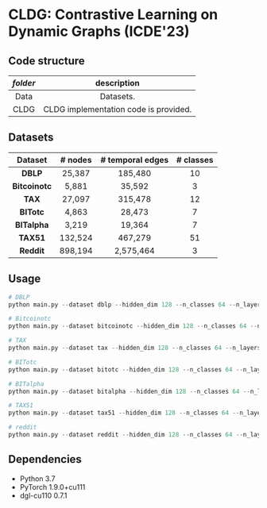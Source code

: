 # CLDG: Contrastive Learning on Dynamic Graphs (ICDE'23)
## Code structure
| *folder*  |                         description                          |
| :-------: | :----------------------------------------------------------: |
|   Data    |      Datasets.       |
|   CLDG    | CLDG implementation code is provided. |

## Datasets

| **Dataset** | # nodes |  # temporal edges  | # classes |
| :---------: | :--------: | :-----: | :--------: |
|  **DBLP**   |     25,387      | 185,480 |     10      |
|  **Bitcoinotc**   |     5,881      | 35,592 |     3      |
|  **TAX**   |     27,097      | 315,478 |     12      |
|  **BITotc**   |     4,863      | 28,473 |     7      |
|  **BITalpha**   |     3,219      | 19,364 |     7      |
| **TAX51** | 132,524 | 467,279 | 51 |
| **Reddit** | 898,194 | 2,575,464 | 3 |

## Usage
```python
# DBLP
python main.py --dataset dblp --hidden_dim 128 --n_classes 64 --n_layers 2 --fanout 20,20 --snapshots 4 --views 4 --strategy sequential --epochs 200 --GPU 0

# Bitcoinotc
python main.py --dataset bitcoinotc --hidden_dim 128 --n_classes 64 --n_layers 2 --fanout 10,10 --snapshots 4 --views 3 --strategy sequential --dataloader_size 64 --epochs 25 --GPU 0

# TAX
python main.py --dataset tax --hidden_dim 128 --n_classes 64 --n_layers 2 --fanout 20,20 --snapshots 4 --views 4 --strategy sequential --epochs 200 --GPU 0

# BITotc
python main.py --dataset bitotc --hidden_dim 128 --n_classes 64 --n_layers 2 --fanout 10,10 --snapshots 4 --views 4 --strategy random --epochs 50 --GPU 0

# BITalpha
python main.py --dataset bitalpha --hidden_dim 128 --n_classes 64 --n_layers 2 --fanout 20,20 --snapshots 6 --views 4 --strategy sequential --epochs 200 --GPU 0

# TAX51
python main.py --dataset tax51 --hidden_dim 128 --n_classes 64 --n_layers 2 --fanout 20,20 --snapshots 8 --views 5 --strategy random --epochs 200 --GPU 0

# reddit
python main.py --dataset reddit --hidden_dim 128 --n_classes 64 --n_layers 2 --fanout 20,20 --snapshots 5 --views 4 --strategy random --epochs 200 --GPU 0
```

## Dependencies

- Python 3.7
- PyTorch 1.9.0+cu111
- dgl-cu110 0.7.1